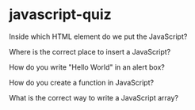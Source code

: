 # javascript-quiz

Inside which HTML element do we put the JavaScript?

Where is the correct place to insert a JavaScript?

How do you write "Hello World" in an alert box?

How do you create a function in JavaScript?

What is the correct way to write a JavaScript array?